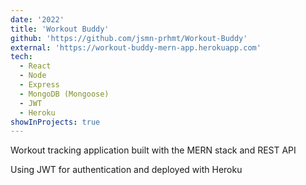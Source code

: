 ```yaml
---
date: '2022'
title: 'Workout Buddy'
github: 'https://github.com/jsmn-prhmt/Workout-Buddy'
external: 'https://workout-buddy-mern-app.herokuapp.com'
tech:
  - React
  - Node
  - Express
  - MongoDB (Mongoose)
  - JWT
  - Heroku
showInProjects: true
---
```


Workout tracking application built with the MERN stack and REST API

Using JWT for authentication and deployed with Heroku